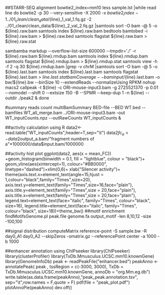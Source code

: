 ##STARR-SEQ alignment
bowtie2_index=mm10
less sample.lst |while read line 
do 
bowtie2  -p 30  --very-sensitive -X 2000 -x  $bowtie2_index -1 ../01_clean/clean_data/${line}_1_val_1.fq.gz -2 ../01_clean/clean_data/${line}_2_val_2.fq.gz \|samtools sort  -O bam  -@ 5 -o ${line}.raw.bam 
samtools index ${line}.raw.bam 
bedtools bamtobed -i ${line}.raw.bam  \> ${line}.raw.bed
samtools flagstat ${line}.raw.bam  \> ${line}.raw.stat

sambamba markdup --overflow-list-size 600000  --tmpdir='./'  -r ${line}.raw.bam  ${line}.rmdup.bam
samtools index   ${line}.rmdup.bam
samtools flagstat  ${line}.rmdup.bam \> ${line}.rmdup.stat
samtools view  -h  -f 2 -q 30    ${line}.rmdup.bam   \|grep -v chrM \|samtools sort  -O bam  -@ 5 -o  ${line}.last.bam
samtools index   ${line}.last.bam
samtools flagstat  ${line}.last.bam \> ${line}.last.stat
bamCoverage --bam input/${line}.last.bam -o bw/${line}.bw --binSize 10 --extendReads --normalizeUsing RPKM
nohup macs2 callpeak -t ${line} -c ORI-mouse-input3.bam  -g 2725521370 -p 0.01 --nomodel --shift 0 --extsize 150 -B --SPMR --keep-dup 1 -n ${line} --outdir ./peak2 &
done 


#summary reads count
multiBamSummary BED-file --BED WT.bed --bamfiles WT_all_merge.bam ../ORI-mouse-input3.bam -out WT_inputCounts.npz --outRawCounts WT_inputCounts &

##activity calculation using R
data2<-read.table("WT_inputCounts",header=T,sep="\t")
data2$fc_a <- data2$output_a.bam/"fragment numbers of a"*1000000/data$input.bam/1000000

##activity hist plot
ggplot(data2, aes(x = mean_FC)) +geom_histogram(binwidth = 0.1, fill = "lightblue", colour = "black")+
geom_vline(aes(xintercept=1), colour="#BB0000", linetype="dashed")+xlim(0,6)+
xlab("Silencer activity")+ theme(axis.text.x=element_text(angle=15,hjust = 1,colour="black",family="Times",size=20),
        axis.text.y=element_text(family="Times",size=16,face="plain"), 
        axis.title.y=element_text(family="Times",size = 20,face="plain"), 
        axis.title.x=element_text(family="Times",size = 20,face="plain"), 
       legend.text=element_text(face="italic", family="Times", colour="black",  
                                 size=16),
        legend.title=element_text(face="italic", family="Times", colour="black", 
                                  size=18))+theme_bw()
##motif enrichment
findMotifsGenome.pl peak.file genome.fa output_motif -len 8,10,12 -size -100,100

##signal distribution
computeMatrix reference-point -S sample.bw -R day0_A1 day0_A2 --skipZeros -omatrix.gz --referencePoint center -a 1000 -b 1000


##enhancer annotation using ChIPseeker
library(ChIPseeker)
library(clusterProfiler)
library(TxDb.Mmusculus.UCSC.mm10.knownGene)
library(GenomeInfoDb)
peak <- readPeakFile("enhancer.bed")
peakAnno <- annotatePeak( peak , tssRegion = c(-3000, 3000), TxDb = TxDb.Mmusculus.UCSC.mm10.knownGene, annoDb = "org.Mm.eg.db")
write.table(as.data.frame(peakAnno),"peak_peak.annotation.tsv", sep="\t",row.names = F,quote = F)
pdf(file = "peak_plot.pdf")
plotAnnoPie(peakAnno)
dev.off()
